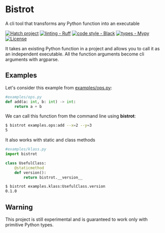 # Bistrot
A cli tool that transforms any Python function into an executable

[![Hatch project](https://img.shields.io/badge/%F0%9F%A5%9A-Hatch-4051b5.svg)](https://github.com/pypa/hatch) [![linting - Ruff](https://img.shields.io/endpoint?url=https://raw.githubusercontent.com/astral-sh/ruff/main/assets/badge/v2.json)](https://github.com/astral-sh/ruff) [![code style - Black](https://img.shields.io/badge/code%20style-black-000000.svg)](https://github.com/psf/black) [![types - Mypy](https://img.shields.io/badge/types-Mypy-blue.svg)](https://github.com/python/mypy) [![License](https://img.shields.io/badge/License-BSD_3--Clause-blue.svg)](https://opensource.org/licenses/BSD-3-Clause)

It takes an existing Python function in a project and allows you to call it as an independent executable. All the
 function arguments become cli arguments with argparse.

## Examples
Let's consider this example from [examples/ops.py](examples/ops.py): 
```python
#examples/ops.py
def add(a: int, b: int) -> int:
    return a + b
```
We can call this function from the command line using **bistrot**:

```bash
$ bistrot examples.ops:add --x=2 --y=3
5
```

It also works with static and class methods
```python
#examples/klass.py
import bistrot

class UsefulClass:
    @staticmethod
    def version():
        return bistrot.__version__
```

```bash
$ bistrot examples.klass:UsefulClass.version
0.1.0
```


## Warning
This project is still experimental and is guaranteed to work only with primitive Python types.